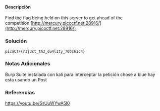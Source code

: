 #### Descripción

Find the flag being held on this server to get ahead of the competition [http://mercury.picoctf.net:28916/](http://mercury.picoctf.net:28916/)
### Solución
```
picoCTF{r3j3ct_th3_du4l1ty_70bc61c4}
```
### Notas Adicionales

Burp Suite instalada con kali para interceptar la petición  chose a blue hay esta usando un Post
### Referencias
https://youtu.be/GrUuWYwA5l0